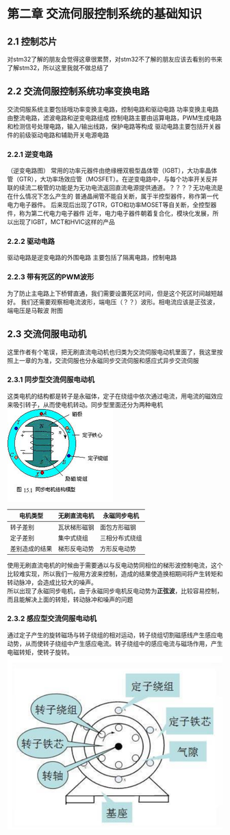 # 第二章 交流伺服控制系统的基础知识
## 2.1 控制芯片
对stm32了解的朋友会觉得这章很累赘，对stm32不了解的朋友应该去看别的书来了解stm32，所以这里我就不做总结了

## 2.2 交流伺服控制系统功率变换电路
交流伺服系统主要包括哦功率变换主电路，控制电路和驱动电路
功率变换主电路由整流电路，滤波电路和逆变电路组成
控制电路主要由运算电路，PWM生成电路和检测信号处理电路，输入/输出线路，保护电路等构成
驱动电路主要包括开关器件的前级驱动电路和辅助开关电源电路
### 2.2.1 逆变电路
（逆变电路图）
常用的功率元器件由绝缘栅双极型晶体管（IGBT），大功率晶体管（GTR），大功率场效应管（MOSFET）。在逆变电路中，与每个功率开关反并联的续流二极管的功能是为无功电流返回直流电源提供通道。？？？？无功电流是在什么情况下怎么产生的
普通晶闸管不能自关断，属于半控型器件，称作第一代电力电子器件。
后来现后出现了GTR，GTO和功率MOSET等自关断，全控型器件，称为第二代电力电子器件
近年，电力电子器件朝着复合化，模块化发展，所以出现了IGBT，MCT和HVIC这样的产品
### 2.2.2 驱动电路
驱动电路是逆变电路的外围电路
主要包括了隔离电路，控制电路
### 2.2.3 带有死区的PWM波形
为了防止主电路上下桥臂直通，我们需要设置死区时间，但是这个死区时间越短越好。
我们还需要观察相电流波形，端电压（？？）波形。相电流应该是正弦波，端电压是马鞍波
附图

## 2.3 交流伺服电动机
这里作者有个笔误，把无刷直流电动机也归类为交流伺服电动机里面了，我这里按照上一章的为准，交流伺服也分永磁同步交流伺服和感应式异步交流伺服
### 2.3.1 同步型交流伺服电动机
这类电机的结构都是转子是永磁体，定子在绕组中依次通过电流，用电流的磁效应来吸引转子，从而使电机转动。同步型里面还分为两种电机  
![同步型交流伺服电动机简图](https://github.com/MirrShad/AC-Servo-Contorl-System-notes/blob/master/Images/Chapter2/%E6%B0%B8%E7%A3%81%E5%90%8C%E6%AD%A5%E4%BC%BA%E6%9C%8D%E7%94%B5%E6%9C%BA%E7%AE%80%E5%9B%BE.jpg)  

| 电机类型 | 无刷直流电机 | 永磁同步电机 |
| ------ | ------ | ------ |
| 转子差别 | 瓦状梯形磁钢 | 面包方形磁钢 |
| 定子差别 | 集中式绕组 | 三相分布式绕组 |
| 差别造成的结果 | 梯形反电动势 | 方形反电动势 |
使用无刷直流电机的时候由于需要通以与反电动势同相位的梯形波控制电流，这个比较难实现，所以我们一般用方波来控制，造成的结果使造换相期间将产生转矩和转动脉冲，会造成比较大的噪声。  
所以出现了永磁同步电机，由于永磁同步电机反电动势为**正弦波**，比较容易控制，而且能解决上面的转矩，转动脉冲和噪声的问题

### 2.3.2 感应型交流伺服电动机
通过定子产生的旋转磁场与转子绕组的相对运动，转子绕组切割磁感线产生感应电动势，从而使转子绕组中产生感应电流。转子绕组中的感应电流与磁场作用，产生电磁转矩，使转子旋转。  
![感应型交流伺服电动机简图](https://github.com/MirrShad/AC-Servo-Contorl-System-notes/blob/master/Images/Chapter2/%E5%BC%82%E6%AD%A5%E7%94%B5%E6%9C%BA%E7%AE%80%E5%9B%BE.png)
